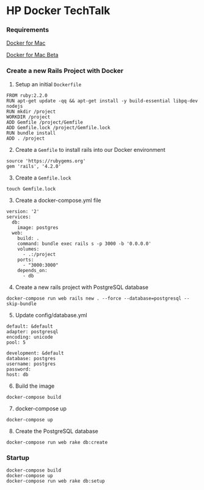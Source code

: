 # HP Docker TechTalk

### Requirements
[Docker for Mac](https://docs.docker.com/engine/installation/mac/)

[Docker for Mac Beta](https://download.docker.com/mac/beta/Docker.dmg)

### Create a new Rails Project with Docker
1. Setup an initial ```Dockerfile```
  ```
  FROM ruby:2.2.0
  RUN apt-get update -qq && apt-get install -y build-essential libpq-dev nodejs
  RUN mkdir /project
  WORKDIR /project
  ADD Gemfile /project/Gemfile
  ADD Gemfile.lock /project/Gemfile.lock
  RUN bundle install
  ADD . /project
  ```

2. Create a ```Gemfile``` to install rails into our Docker environment
  ```
  source 'https://rubygems.org'
  gem 'rails', '4.2.0'
  ```

3. Create a ```Gemfile.lock```
  ```
  touch Gemfile.lock
  ```

3. Create a docker-compose.yml file
  ```
  version: '2'
  services:
    db:
      image: postgres
    web:
      build: .
      command: bundle exec rails s -p 3000 -b '0.0.0.0'
      volumes:
        - .:/project
      ports:
        - "3000:3000"
      depends_on:
        - db
  ```
4. Create a new rails project with PostgreSQL database
  ```
  docker-compose run web rails new . --force --database=postgresql --skip-bundle
  ```
  
5. Update config/database.yml
  ```
default: &default
adapter: postgresql
encoding: unicode
pool: 5

development: &default
database: postgres
username: postgres
password:
host: db

  ```
  
6. Build the image
  ```
  docker-compose build
  ```
  
7. docker-compose up
  ```
  docker-compose up
  ```
  
8. Create the PostgreSQL database
  ```
  docker-compose run web rake db:create
  ```

### Startup
```
docker-compose build
docker-compose up
docker-compose run web rake db:setup
```
